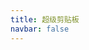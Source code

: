```yaml
---
title: 超级剪贴板
navbar: false
---
```


<script setup>
  import url from './assets/logo.png'
  import img1 from './assets/img1.png'
  import img2 from './assets/img2.png'
  import img3 from './assets/img3.png'
  import img4 from './assets/img4.png'
  import img5 from './assets/img5.png'
  import img6 from './assets/img6.png'
  import img7 from './assets/img7.png'
  const titleInfo = {
    subTitle: '✨ 强大的剪贴板管理工具。',
    logo: url,
    linkList: [
      { content: '⭐ 开源代码', target: 'https://github.com/ZiuChen/ClipboardManager' },
      { content: '🚀 使用指南', target: './guide/' },
      { content: '🌎 疑难解答', target: './statement/' },
      { content: '👑 插件会员', target: './vip/' },
      { content: '🚚 更新日志', target: './log/' },
    ]
  }
  const imgSliders = [
    { src: img1 },
    { src: img2 },
    { src: img3 },
    { src: img4 },
    { src: img5 },
    { src: img6 },
    { src: img7 },
  ]
</script>

<Title v-bind="titleInfo" />

<br />

<ImgSlider :imgSliderList="imgSliders" />

## 🔰 开始使用

**首次安装需要设置“跟随主程序同时启动”**

- ✅ 监听剪贴板并持续将新内容更新到本地磁盘 数据读写**完全本地化**
- ✅ 快速`收藏`/`转存`/`分词`/`复制`/`删除`/`打开文件&目标文件夹`
- ✅ 功能按钮 定义**无限可能** `OCR识别` `百度搜索` `百度识图` `统计文本字数` `颜色管理` `识别图片中二维码` `上传到图床` `翻译`
- ✅ `鼠标左键` 复制并粘贴 `鼠标右键` 仅复制
- ✅ 按下`空格`进入**多选模式** 连续选择多条内容合并复制 支持**跨标签**合并复制/粘贴
- ✅ 键盘 `↑` `↓` 选中历史记录，按下回车直接粘贴
- ✅ 键盘 `←` `→`切换分类 `Tab`键连续切换分类
- ✅ 使用 `Ctrl/Alt+数字键` 快速粘贴
- ✅ 插件内`输入任意字母或数字`自动聚焦搜索框 支持使用`空格`同时检索**多个关键词**
- ✅ **超级Markdown**合并剪贴板内容导出图文 **超级粘贴** 直接转存为文件 **智慧分词** 快速拖选指定内容
- ✅ 优雅的界面动效与交互 跟随系统的深色模式
- ✅ 优秀的剪贴板监听性能 强大的自定义功能按钮 自搭建多端同步 ···

## 📚 安装方式

- 官方插件市场安装
- 离线插件安装：[百度网盘](https://pan.baidu.com/s/14GJIXWDU2F4jsqDDq73aFg?pwd=Ziuc)

[催更群 769115389](https://qm.qq.com/cgi-bin/qm/qr?k=9qfHKTaQuWqYN1ys1yiQPdJ4iIlHwgL5&jump_from=webapi)  [Github](https://github.com/ZiuChen)
